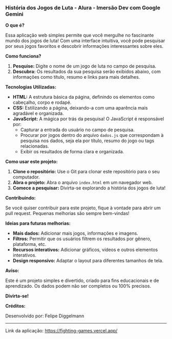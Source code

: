### **História dos Jogos de Luta - Alura - Imersão Dev com Google Gemini**

**O que é?**

Essa aplicação web simples permite que você mergulhe no fascinante mundo dos jogos de luta! Com uma interface intuitiva, você pode pesquisar por seus jogos favoritos e descobrir informações interessantes sobre eles.

**Como funciona?**

1. **Pesquise:** Digite o nome de um jogo de luta no campo de pesquisa.
2. **Descubra:** Os resultados da sua pesquisa serão exibidos abaixo, com informações como título, resumo e links para mais detalhes.

**Tecnologias Utilizadas:**

* **HTML:** A estrutura básica da página, definindo os elementos como cabeçalho, corpo e rodapé.
* **CSS:** Estilizando a página, deixando-a com uma aparência mais agradável e organizada.
* **JavaScript:** A mágica por trás da pesquisa! O JavaScript é responsável por:
    * Capturar a entrada do usuário no campo de pesquisa.
    * Procurar por jogos dentro do arquivo `dados.js` que correspondam à pesquisa nos dados, seja ela por título, resumo do jogo ou tags relacionadas.
    * Exibir os resultados de forma clara e organizada.

**Como usar este projeto:**

1. **Clone o repositório:** Use o Git para clonar este repositório para o seu computador.
2. **Abra o projeto:** Abra o arquivo `index.html` em um navegador web.
3. **Comece a pesquisar:** Divirta-se explorando a história dos jogos de luta!

**Contribuindo:**

Se você quiser contribuir para este projeto, fique à vontade para abrir um pull request. Pequenas melhorias são sempre bem-vindas!

**Ideias para futuras melhorias:**

* **Mais dados:** Adicionar mais jogos, informações e imagens.
* **Filtros:** Permitir que os usuários filtrem os resultados por gênero, plataforma, etc.
* **Recursos interativos:** Adicionar gráficos, vídeos e outros elementos interativos.
* **Design responsivo:** Adaptar o layout para diferentes tamanhos de tela.

**Aviso:**

Este é um projeto simples e divertido, criado para fins educacionais e de aprendizado. Os dados podem não ser completos ou 100% precisos.

**Divirta-se!**

**Créditos:**

Desenvolvido por: Felipe Diggelmann

---

Link da aplicação: https://fighting-games.vercel.app/
